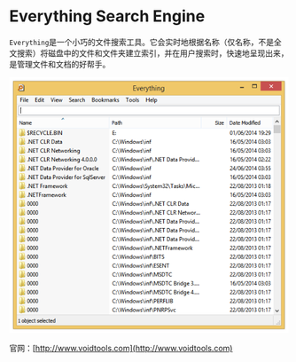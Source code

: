 # Everything Search Engine
`Everything`是一个小巧的文件搜索工具。它会实时地根据名称（仅名称，不是全文搜索）将磁盘中的文件和文件夹建立索引，并在用户搜索时，快速地呈现出来，是管理文件和文档的好帮手。

![文件夹对比](imgs/Everything.png)


官网：[http://www.voidtools.com](http://www.voidtools.com)
